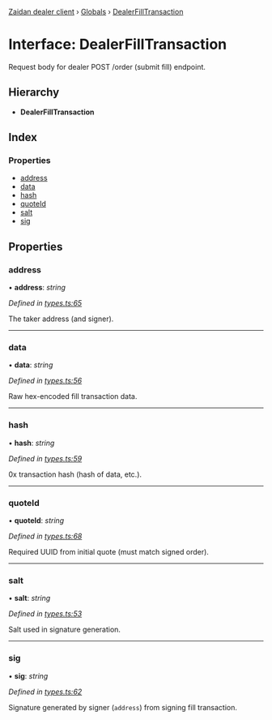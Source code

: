 [Zaidan dealer client](../README.md) › [Globals](../globals.md) › [DealerFillTransaction](dealerfilltransaction.md)

# Interface: DealerFillTransaction


Request body for dealer POST /order (submit fill) endpoint.

## Hierarchy

* **DealerFillTransaction**

## Index

### Properties

* [address](dealerfilltransaction.md#address)
* [data](dealerfilltransaction.md#data)
* [hash](dealerfilltransaction.md#hash)
* [quoteId](dealerfilltransaction.md#quoteid)
* [salt](dealerfilltransaction.md#salt)
* [sig](dealerfilltransaction.md#sig)

## Properties

###  address

• **address**: *string*

*Defined in [types.ts:65](https://github.com/ParadigmFoundation/zaidan-dealer-client/blob/d876e14/src/types.ts#L65)*

The taker address (and signer).

___

###  data

• **data**: *string*

*Defined in [types.ts:56](https://github.com/ParadigmFoundation/zaidan-dealer-client/blob/d876e14/src/types.ts#L56)*

Raw hex-encoded fill transaction data.

___

###  hash

• **hash**: *string*

*Defined in [types.ts:59](https://github.com/ParadigmFoundation/zaidan-dealer-client/blob/d876e14/src/types.ts#L59)*

0x transaction hash (hash of data, etc.).

___

###  quoteId

• **quoteId**: *string*

*Defined in [types.ts:68](https://github.com/ParadigmFoundation/zaidan-dealer-client/blob/d876e14/src/types.ts#L68)*

Required UUID from initial quote (must match signed order).

___

###  salt

• **salt**: *string*

*Defined in [types.ts:53](https://github.com/ParadigmFoundation/zaidan-dealer-client/blob/d876e14/src/types.ts#L53)*

Salt used in signature generation.

___

###  sig

• **sig**: *string*

*Defined in [types.ts:62](https://github.com/ParadigmFoundation/zaidan-dealer-client/blob/d876e14/src/types.ts#L62)*

Signature generated by signer (`address`) from signing fill transaction.